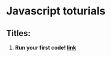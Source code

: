 # Javascript toturials

## Titles:

<ol>
  <li><p><strong>Run your first code! <a href="https://github.com/bardlur/Javascript_toturials/blob/main/lesson01/index.js">link<a/></strong></p></li>
  
</ol>
